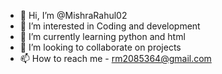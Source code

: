 - 👋 Hi, I’m @MishraRahul02
- 👀 I’m interested in Coding and development
- 🌱 I’m currently learning python and html
- 💞️ I’m looking to collaborate on projects
- 📫 How to reach me - rm2085364@gmail.com
  

<!---
MishraRahul02/MishraRahul02 is a ✨ special ✨ repository because its `README.md` (this file) appears on your GitHub profile.
You can click the Preview link to take a look at your changes.
--->

